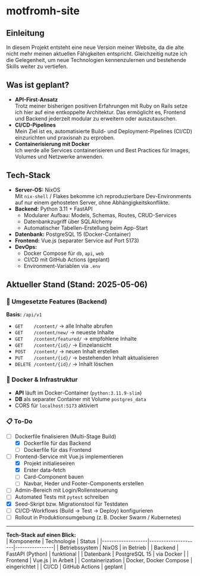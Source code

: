 # motfromh-site

## Einleitung

In diesem Projekt entsteht eine neue Version meiner Website, da die alte nicht mehr meinen aktuellen Fähigkeiten entspricht. Gleichzeitig nutze ich die Gelegenheit, um neue Technologien kennenzulernen und bestehende Skills weiter zu vertiefen.

## Was ist geplant?

- **API-First-Ansatz**  
  Trotz meiner bisherigen positiven Erfahrungen mit Ruby on Rails setze ich hier auf eine entkoppelte Architektur. Das ermöglicht es, Frontend und Backend jederzeit modular zu erweitern oder auszutauschen.
- **CI/CD-Pipelines**  
  Mein Ziel ist es, automatisierte Build- und Deployment-Pipelines (CI/CD) einzurichten und praxisnah zu erproben.
- **Containerisierung mit Docker**  
  Ich werde alle Services containerisieren und Best Practices für Images, Volumes und Netzwerke anwenden.

## Tech-Stack

- **Server-OS:** NixOS  
  Mit `nix-shell` / Flakes bekomme ich reproduzierbare Dev-Environments auf nur einem gehosteten Server, ohne Abhängigkeitskonflikte.
- **Backend:** Python 3.11 + FastAPI
  - Modularer Aufbau: Models, Schemas, Routes, CRUD-Services
  - Datenbankzugriff über SQLAlchemy
  - Automatischer Tabellen-Erstellung beim App-Start
- **Datenbank:** PostgreSQL 15 (Docker-Container)
- **Frontend:** Vue.js (separater Service auf Port 5173)
- **DevOps:**
  - Docker Compose für `db`, `api`, `web`
  - CI/CD mit GitHub Actions (geplant)
  - Environment-Variablen via `.env`

## Aktueller Stand (Stand: 2025-05-06)

### 🚀 Umgesetzte Features (Backend)

**Basis:** `/api/v1`

- `GET    /content/` → alle Inhalte abrufen
- `GET    /content/new/` → neueste Inhalte
- `GET    /content/featured/` → empfohlene Inhalte
- `GET    /content/{id}/` → Einzelansicht
- `POST   /content/` → neuen Inhalt erstellen
- `PUT    /content/{id}/` → bestehenden Inhalt aktualisieren
- `DELETE /content/{id}/` → Inhalt löschen

### 🐳 Docker & Infrastruktur

- **API** läuft im Docker-Container (`python:3.11.9-slim`)
- **DB** als separater Container mit Volume `postgres_data`
- CORS für `localhost:5173` aktiviert

### 📋 To-Do

- [ ] Dockerfile finalisieren (Multi-Stage Build)
  - [x] Dockerfile für das Backend
  - [ ] Dockerfile für das Frontend
- [ ] Frontend-Service mit Vue.js implementieren
  - [x] Projekt initialieseiren
  - [x] Erster data-fetch
  - [ ] Card-Component bauen
  - [ ] Navbar, Heder und Footer-Components erstellen
- [ ] Admin-Bereich mit Login/Rollensteuerung
- [ ] Automated Tests mit `pytest` schreiben
- [x] Seed-Skript bzw. Migrationstool für Testdaten
- [ ] CI/CD-Workflows (Build → Test → Deploy) konfigurieren
- [ ] Rollout in Produktionsumgebung (z. B. Docker Swarm / Kubernetes)

---

**Tech-Stack auf einen Blick:**  
| Komponente | Technologie | Status |
|-------------------|---------------------|----------------|
| Betriebssystem | NixOS | in Betrieb |
| Backend | FastAPI (Python) | funktional |
| Datenbank | PostgreSQL 15 | via Docker |
| Frontend | Vue.js | in Arbeit |
| Containerization | Docker, Docker Compose | eingerichtet |
| CI/CD | GitHub Actions | geplant |
